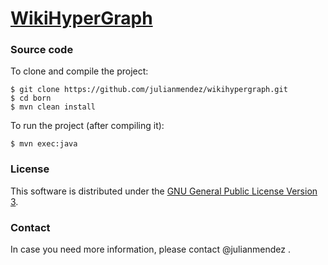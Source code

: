 # [WikiHyperGraph](http://julianmendez.github.io/wikihypergraph/)

### Source code

To clone and compile the project:

```
$ git clone https://github.com/julianmendez/wikihypergraph.git
$ cd born
$ mvn clean install
```

To run the project (after compiling it):
```
$ mvn exec:java
```

### License

This software is distributed under the [GNU General Public License Version 3](http://www.gnu.org/licenses/gpl-3.0.txt).


### Contact

In case you need more information, please contact @julianmendez .

